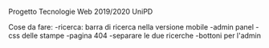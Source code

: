 Progetto Tecnologie Web 2019/2020 UniPD

Cose da fare:
	-ricerca: barra di ricerca nella versione mobile
	-admin panel
	-css delle stampe
	-pagina 404
	-separare le due ricerche
	-bottoni per l'admin
